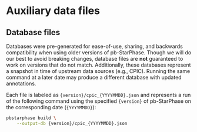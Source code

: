 # Auxiliary data files
## Database files
Databases were pre-generated for ease-of-use, sharing, and backwards compatibility when using older versions of pb-StarPhase.
Though we will do our best to avoid breaking changes, database files are **not** guaranteed to work on versions that do not match.
Additionally, these databases represent a snapshot in time of upstream data sources (e.g., CPIC).
Running the same command at a later date may produce a different database with updated annotations.

Each file is labeled as `{version}/cpic_{YYYYMMDD}.json` and represents a run of the following command using the specified `{version}` of pb-StarPhase on the corresponding date (`{YYYYMMDD}`):

```bash
pbstarphase build \
    --output-db {version}/cpic_{YYYYMMDD}.json
```
